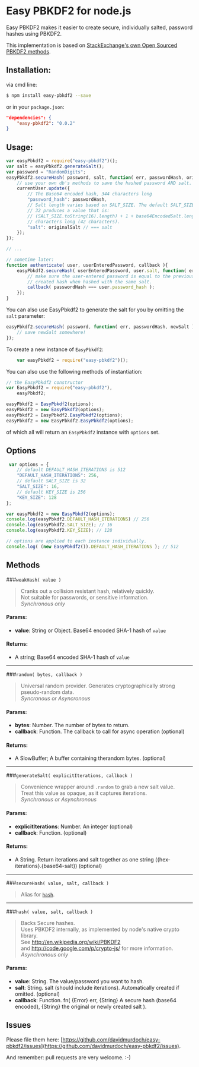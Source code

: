 # Easy PBKDF2 for node.js

Easy PBKDF2 makes it easier to create secure, individually salted, password hashes using PBKDF2.

This implementation is based on [StackExchange's own Open Sourced PBKDF2 methods](https://code.google.com/p/stackid/source/browse/OpenIdProvider/Current.cs#1257).

## Installation:

via cmd line:

```bash
$ npm install easy-pbkdf2 --save
```

or in your `package.json`:

```json
"dependencies": {
    "easy-pbkdf2": "0.0.2"
}
```

## Usage:
```js
var easyPbkdf2 = require("easy-pbkdf2")();
var salt = easyPbkdf2.generateSalt();
var password = "RandomDigits";
easyPbkdf2.secureHash( password, salt, function( err, passwordHash, originalSalt ) {
    // use your own db's methods to save the hashed password AND salt.
    currentUser.update({
        // The Base64 encoded hash, 344 characters long
        "password_hash": passwordHash,
        // Salt length varies based on SALT_SIZE. The default SALT_SIZE of
        // 32 produces a value that is:
        // (SALT_SIZE.toString(16).length) + 1 + base64EncodedSalt.length)
        // characters long (42 characters).
        "salt": originalSalt // === salt
    });
});

// ...

// sometime later:
function authenticate( user, userEnteredPassword, callback ){
    easyPbkdf2.secureHash( userEnteredPassword, user.salt, function( err, passwordHash, salt ) {
        // make sure the user-entered password is equal to the previously
        // created hash when hashed with the same salt.
        callback( passwordHash === user.password_hash );
    });
}
```

You can also use EasyPbkdf2 to generate the salt for you by omitting the `salt` parameter:

```js
easyPbkdf2.secureHash( password, function( err, passwordHash, newSalt ) {
    // save newSalt somewhere!
});
```

To create a new instance of `EasyPbkdf2`: 

```js
    var easyPbkdf2 = require("easy-pbkdf2")();
```

You can also use the following methods of instantiation:

```js
// the EasyPbkdf2 constructor
var EasyPbkdf2 = require("easy-pbkdf2"),
    easyPbkdf2;

easyPbkdf2 = EasyPbkdf2(options);
easyPbkdf2 = new EasyPbkdf2(options);
easyPbkdf2 = EasyPbkdf2.EasyPbkdf2(options);
easyPbkdf2 = new EasyPbkdf2.EasyPbkdf2(options);
```

of which all will return an `EasyPbkdf2` instance with `options` set.

## Options

```js
 var options = {
    // default DEFAULT_HASH_ITERATIONS is 512
    "DEFAULT_HASH_ITERATIONS": 256,
    // default SALT_SIZE is 32
    "SALT_SIZE": 16,
    // default KEY_SIZE is 256
    "KEY_SIZE": 128
};

var easyPbkdf2 = new EasyPbkdf2(options);
console.log(easyPbkdf2.DEFAULT_HASH_ITERATIONS) // 256
console.log(easyPbkdf2.SALT_SIZE); // 16
console.log(easyPbkdf2.KEY_SIZE); // 128

// options are applied to each instance individually.
console.log( (new EasyPbkdf2()).DEFAULT_HASH_ITERATIONS ); // 512
```

## Methods

###`weakHash( value )`

> Cranks out a collision resistant hash, relatively quickly.  
> Not suitable for passwords, or sensitive information.  
*Synchronous only*  

#### Params:
 - **value**: String or Object. Base64 encoded SHA-1 hash of `value`

#### Returns:
 - A string; Base64 encoded SHA-1 hash of `value`

---

###`random( bytes, callback )`

> Universal random provider. Generates cryptographically strong pseudo-random data.  
*Syncronous or Asyncronous*

#### Params:
  - **bytes**: Number. The number of bytes to return.
  - **callback**: Function. The callback to call for async operation (optional)

#### Returns:
 - A SlowBuffer; A buffer containing therandom bytes. (optional)

---

###`generateSalt( explicitIterations, callback )`

> Convenience wrapper around `.random` to grab a new salt value.  
> Treat this value as opaque, as it captures iterations.  
*Synchronous or Asynchronous*

#### Params:
 - **explicitIterations**: Number. An integer (optional)
 - **callback**: Function. (optional)

#### Returns:
 - A String. Return iterations and salt together as one string ({hex-iterations}.{base64-salt}) (optional)

---

###`secureHash( value, salt, callback )`

> Alias for [`hash`](#hash-value-salt-callback-).

---

###`hash( value, salt, callback )`

> Backs Secure hashes.  
> Uses PBKDF2 internally, as implemented by node's native crypto library.  
> See http://en.wikipedia.org/wiki/PBKDF2  
> and http://code.google.com/p/crypto-js/ for more information.  
*Asynchronous only*

#### Params:
 - **value**: String. The value/password you want to hash.
 - **salt**: String. salt (should include iterations). Automatically created if omitted. (optional)
 - **callback**: Function. fn( {Error} err, {String} A secure hash (base64 encoded), {String} the original or newly created salt ).

## Issues

Please file them here: [https://github.com/davidmurdoch/easy-pbkdf2/issues](https://github.com/davidmurdoch/easy-pbkdf2/issues).

And remember: pull requests are very welcome. :-)
